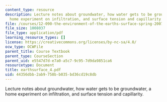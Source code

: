 ```yaml
---
content_type: resource
description: Lecture notes about groundwater, how water gets to be groundwater, a
  home experiment on infiltration, and surface tension and capillarity.
file: /courses/12-090-the-environment-of-the-earths-surface-spring-2007/44356dbb2ab9758bb035bd36cd19c8db_earthsurface_4.pdf
file_size: 1008037
file_type: application/pdf
learning_resource_types: []
license: https://creativecommons.org/licenses/by-nc-sa/4.0/
ocw_type: OCWFile
parent_title: Course Textbook
parent_type: CourseSection
parent_uid: e5547d7d-e7a0-a5c7-9c95-7d9da9851ca6
resourcetype: Document
title: earthsurface_4.pdf
uid: 44356dbb-2ab9-758b-b035-bd36cd19c8db
---
```

Lecture notes about groundwater, how water gets to be groundwater, a home experiment on infiltration, and surface tension and capillarity.